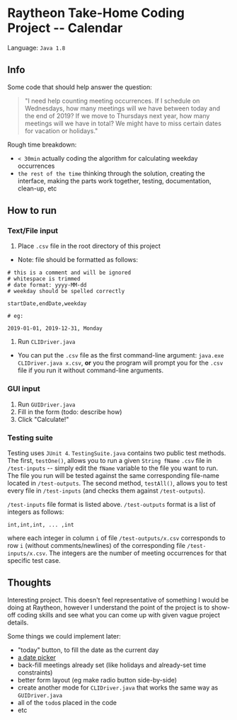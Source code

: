 # Raytheon Take-Home Coding Project -- Calendar

Language: `Java 1.8`

## Info

Some code that should help answer the question:
> "I need help counting meeting occurrences. If I schedule on Wednesdays, how many meetings will we have between today
and the end of 2019? If we move to Thursdays next year, how many meetings will we have in total? We might have to miss
certain dates for vacation or holidays."

Rough time breakdown:
* `< 30min` actually coding the algorithm for calculating weekday occurrences
* `the rest of the time` thinking through the solution, creating the interface, making the parts work together,
testing, documentation, clean-up, etc

## How to run

### Text/File input

1. Place `.csv` file in the root directory of this project
 * Note: file should be formatted as follows:
 ```
 # this is a comment and will be ignored
 # whitespace is trimmed
 # date format: yyyy-MM-dd
 # weekday should be spelled correctly

 startDate,endDate,weekday

 # eg:

 2019-01-01, 2019-12-31, Monday
 ```
1. Run `CLIDriver.java`
 * You can put the `.csv` file as the first command-line argument: `java.exe CLIDriver.java x.csv`, **or** you the
 program will prompt you for the `.csv` file if you run it without command-line arguments.

### GUI input

1. Run `GUIDriver.java`
1. Fill in the form (todo: describe how)
1. Click "Calculate!"

### Testing suite

Testing uses `JUnit 4`. `TestingSuite.java` contains two public test methods. The first, `testOne()`, allows you to run
a given `String fName` `.csv` file in `/test-inputs` -- simply edit the `fName` variable to the file you want to run.
The file you run will be tested against the same corresponding file-name located in `/test-outputs`. The second method,
`testAll()`, allows you to test every file in `/test-inputs` (and checks them against `/test-outputs`).

`/test-inputs` file format is listed above. `/test-outputs` format is a list of integers as follows:
```
int,int,int, ... ,int
```
where each integer in column `i` of file `/test-outputs/x.csv` corresponds to row `i` (without comments/newlines)
of the corresponding file `/test-inputs/x.csv`. The integers are the number of meeting occurrences for that specific
test case.

## Thoughts

Interesting project. This doesn't feel representative of something I would be doing at Raytheon, however I understand
the point of the project is to show-off coding skills and see what you can come up with given vague project details.

Some things we could implement later:
* "today" button, to fill the date as the current day
* [a date picker](https://www.codejava.net/java-se/swing/how-to-use-jdatepicker-to-display-calendar-component)
* back-fill meetings already set (like holidays and already-set time constraints)
* better form layout (eg make radio button side-by-side)
* create another mode for `CLIDriver.java` that works the same way as `GUIDriver.java`
* all of the `todo`s placed in the code
* etc
